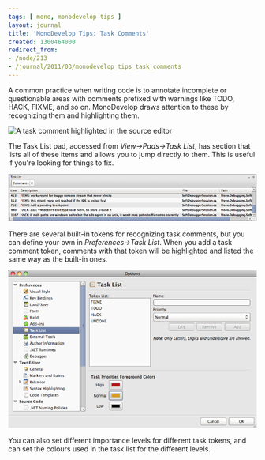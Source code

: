 ```yaml
---
tags: [ mono, monodevelop tips ]
layout: journal
title: 'MonoDevelop Tips: Task Comments'
created: 1300464000
redirect_from:
- /node/213
- /journal/2011/03/monodevelop_tips_task_comments
---
```

A common practice when writing code is to annotate incomplete or questionable
areas with comments prefixed with warnings like TODO, HACK, FIXME, and so on.
MonoDevelop draws attention to these by recognizing them and highlighting
them.<!--break-->

![A task comment highlighted in the source
editor](/files/images/md-tips/task-comments-comment.png)

The Task List pad, accessed from _View->Pads->Task List_, has section that lists
all of these items and allows you to jump directly to them. This is useful if
you're looking for things to fix.

![Task comments in the Task List pad](/files/images/md-tips/task-comments-list.png)

There are several built-in tokens for recognizing task comments, but you can
define your own in _Preferences->Task List_. When you add a task comment token,
comments with that token will be highlighted and listed the same way as the
built-in ones.

![Task comments options](/files/images/md-tips/task-comments-options.png)

You can also set different importance levels for different task tokens, and can
set the colours used in the task list for the different levels.
